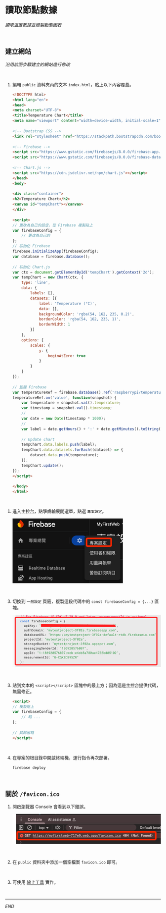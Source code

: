 # 讀取節點數據

_讀取溫度數據並繪製動態圖表_

<br>

## 建立網站

_沿用前面步驟建立的網站進行修改_

<br>

1. 編輯 `public` 資料夾內的文本 `index.html`，貼上以下內容覆蓋。

    ```html
    <!DOCTYPE html>
    <html lang="en">
    <head>
    <meta charset="UTF-8">
    <title>Temperature Chart</title>
    <meta name="viewport" content="width=device-width, initial-scale=1">
    
    <!-- Bootstrap CSS -->
    <link rel="stylesheet" href="https://stackpath.bootstrapcdn.com/bootstrap/4.5.2/css/bootstrap.min.css">

    <!-- Firebase -->
    <script src="https://www.gstatic.com/firebasejs/8.0.0/firebase-app.js"></script>
    <script src="https://www.gstatic.com/firebasejs/8.0.0/firebase-database.js"></script>

    <!-- Chart.js -->
    <script src="https://cdn.jsdelivr.net/npm/chart.js"></script>
    </head>
    <body>

    <div class="container">
    <h2>Temperature Chart</h2>
    <canvas id="tempChart"></canvas>
    </div>

    <script>
    // 更改為自己的設定，從 Firebase 複製貼上
    var firebaseConfig = {
        // 更改為自己的
    };
    // 初始化 Firebase
    firebase.initializeApp(firebaseConfig);
    var database = firebase.database();

    // 初始化 Chart.js
    var ctx = document.getElementById('tempChart').getContext('2d');
    var tempChart = new Chart(ctx, {
        type: 'line',
        data: {
            labels: [],
            datasets: [{
                label: 'Temperature (°C)',
                data: [],
                backgroundColor: 'rgba(54, 162, 235, 0.2)',
                borderColor: 'rgba(54, 162, 235, 1)',
                borderWidth: 1
            }]
        },
        options: {
            scales: {
                y: {
                    beginAtZero: true
                }
            }
        }
    });

    // 監聽 Firebase
    var temperatureRef = firebase.database().ref('raspberrypi/temperature');
    temperatureRef.on('value', function(snapshot) {
        var temperature = snapshot.val().temperature;
        var timestamp = snapshot.val().timestamp;
        // 
        var date = new Date(timestamp * 1000);
        // 
        var label = date.getHours() + ':' + date.getMinutes().toString().padStart(2, '0') + ':' + date.getSeconds().toString().padStart(2, '0');

        // Update chart
        tempChart.data.labels.push(label);
        tempChart.data.datasets.forEach((dataset) => {
            dataset.data.push(temperature);
        });
        tempChart.update();
    });
    </script>

    </body>
    </html>

    ```

<br>

1. 進入主控台，點擊齒輪展開選單，點選 `專案設定`。

    ![](images/img_79.png)

<br>

3. 切換到 `一般設定` 頁籤，複製這段代碼中的 `const firebaseConfig = {...}` 區塊。

    ![](images/img_62.png)

<br>

3. 貼到文本的 `<script></script>` 區塊中的最上方；因為這是主控台提供代碼，無需修正。

    ```html
    <script>
    // 複製貼上
    var firebaseConfig = {
        // 略 ...
    };
    
    // 其餘省略
    </script>
    ```

<br>

4. 在專案的根目錄中開啟終端機，運行指令再次部署。

    ```bash
    firebase deploy
    ```

<br>

## 關於 `/favicon.ico`

1. 開啟瀏覽器 Console 會看到以下錯誤。

    ![](images/img_80.png)

<br>

2. 在 `public` 資料夾中添加一個空檔案 `favicon.ico` 即可。

<br>

3. 可使用 [線上工具](https://favicon.io/) 實作。

<br>

___

_END_
